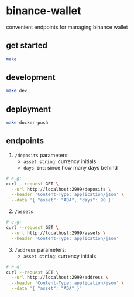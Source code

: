 # binance-wallet
convenient endpoints for managing binance wallet

## get started
```bash
make
```

## development
```bash
make dev
```

## deployment
```bash
make docker-push
```

## endpoints
1. `/deposits`
    parameters:
    - `asset string`: currency initials 
    - `days int`: since how many days behind
```bash
# e.g:
curl --request GET \
  --url http://localhost:2999/deposits \
  --header 'Content-Type: application/json' \
  --data '{ "asset": "ADA", "days": 90 }'
```

2. `/assets`
```bash
# e.g:
curl --request GET \
  --url http://localhost:2999/assets \
  --header 'Content-Type: application/json'
```

3. `/address`
    parameters:
    - `asset string`: currency initials 
```bash
# e.g:
curl --request GET \
  --url http://localhost:2999/address \
  --header 'Content-Type: application/json' \
  --data '{ "asset": "ADA" }'
```

